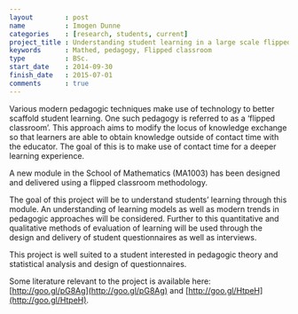 ```yaml
---
layout        : post
name          : Imogen Dunne
categories    : [research, students, current]
project_title : Understanding student learning in a large scale flipped classroom
keywords      : Mathed, pedagogy, Flipped classroom
type          : BSc.
start_date    : 2014-09-30
finish_date   : 2015-07-01
comments      : true
---
```


Various modern pedagogic techniques make use of technology to better scaffold student learning. One such pedagogy is referred to as a ‘flipped classroom’. This approach aims to modify the locus of knowledge exchange so that learners are able to obtain knowledge outside of contact time with the educator. The goal of this is to make  use of contact time for a deeper learning experience.

A new module in the School of Mathematics (MA1003) has been designed and delivered using a flipped classroom methodology.

The goal of this project will be to understand students’ learning through this module. An understanding of learning models as well as modern trends in pedagogic approaches will be considered. Further to this quantitative and qualitative methods of evaluation of learning will be used through the design and delivery of student questionnaires as well as interviews.

This project is well suited to a student interested in pedagogic theory and statistical analysis and design of questionnaires.

Some literature relevant to the project is available here: [http://goo.gl/pG8Ag](http://goo.gl/pG8Ag) and [http://goo.gl/HtpeH](http://goo.gl/HtpeH).
